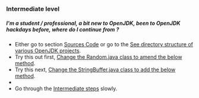 ### Intermediate level

##### I'm a student / professional, a bit new to OpenJDK, been to OpenJDK hackdays before, where do I continue from ?

- Either go to section [Sources Code](../source-code/source_code.md) or go to the [See directory structure of various OpenJDK projects](../intermediate-steps/see_directory_structure_of_various_openjdk_projects.md).
- Try this out first, [Change the Random.java class to amend the below method](../advanced-steps/change_the_randomjava_class_to_amend_the_below_method.md).
- Try this next, [Change the StringBuffer.java class to add the below method](../advanced-steps/change_the_stringbufferjava_class_to_add_the_below_method.md).
- 
- Go through the [Intermediate steps](../intermediate-steps/intermediate_steps.md) slowly.